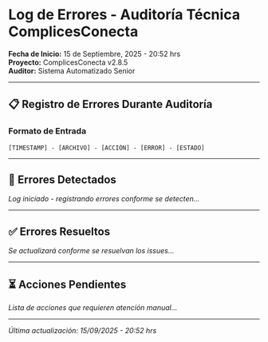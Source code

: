 # Log de Errores - Auditoría Técnica ComplicesConecta

**Fecha de Inicio:** 15 de Septiembre, 2025 - 20:52 hrs  
**Proyecto:** ComplicesConecta v2.8.5  
**Auditor:** Sistema Automatizado Senior

---

## 📋 Registro de Errores Durante Auditoría

### Formato de Entrada
```
[TIMESTAMP] - [ARCHIVO] - [ACCIÓN] - [ERROR] - [ESTADO]
```

---

## 🚨 Errores Detectados

*Log iniciado - registrando errores conforme se detecten...*

---

## ✅ Errores Resueltos

*Se actualizará conforme se resuelvan los issues...*

---

## ⏳ Acciones Pendientes

*Lista de acciones que requieren atención manual...*

---

*Última actualización: 15/09/2025 - 20:52 hrs*
